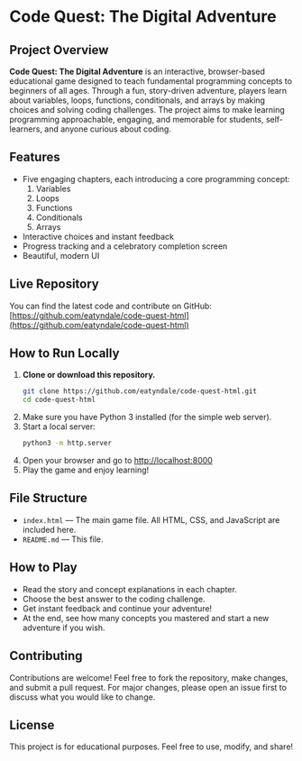 # Code Quest: The Digital Adventure

## Project Overview
**Code Quest: The Digital Adventure** is an interactive, browser-based educational game designed to teach fundamental programming concepts to beginners of all ages. Through a fun, story-driven adventure, players learn about variables, loops, functions, conditionals, and arrays by making choices and solving coding challenges. The project aims to make learning programming approachable, engaging, and memorable for students, self-learners, and anyone curious about coding.

## Features
- Five engaging chapters, each introducing a core programming concept:
  1. Variables
  2. Loops
  3. Functions
  4. Conditionals
  5. Arrays
- Interactive choices and instant feedback
- Progress tracking and a celebratory completion screen
- Beautiful, modern UI

## Live Repository
You can find the latest code and contribute on GitHub:
[https://github.com/eatyndale/code-quest-html](https://github.com/eatyndale/code-quest-html)

## How to Run Locally

1. **Clone or download this repository.**
   ```bash
   git clone https://github.com/eatyndale/code-quest-html.git
   cd code-quest-html
   ```
2. Make sure you have Python 3 installed (for the simple web server).
3. Start a local server:
   ```bash
   python3 -m http.server
   ```
4. Open your browser and go to [http://localhost:8000](http://localhost:8000)
5. Play the game and enjoy learning!

## File Structure
- `index.html` — The main game file. All HTML, CSS, and JavaScript are included here.
- `README.md` — This file.

## How to Play
- Read the story and concept explanations in each chapter.
- Choose the best answer to the coding challenge.
- Get instant feedback and continue your adventure!
- At the end, see how many concepts you mastered and start a new adventure if you wish.

## Contributing
Contributions are welcome! Feel free to fork the repository, make changes, and submit a pull request. For major changes, please open an issue first to discuss what you would like to change.

## License
This project is for educational purposes. Feel free to use, modify, and share! 
